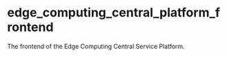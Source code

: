 # edge_computing_central_platform_frontend
The frontend of the Edge Computing Central Service Platform.
